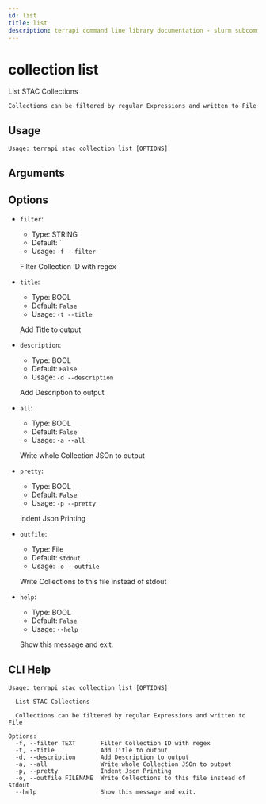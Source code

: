 ```yaml
---
id: list
title: list
description: terrapi command line library documentation - slurm subcommand
---
```


# collection list

 List STAC Collections
    
    Collections can be filtered by regular Expressions and written to File 

## Usage

```
Usage: terrapi stac collection list [OPTIONS]
```

## Arguments


## Options

* `filter`:
    * Type: STRING
    * Default: ``
    * Usage: `-f
--filter`

    Filter Collection ID with regex



* `title`:
    * Type: BOOL
    * Default: `False`
    * Usage: `-t
--title`

    Add Title to output



* `description`:
    * Type: BOOL
    * Default: `False`
    * Usage: `-d
--description`

    Add Description to output



* `all`:
    * Type: BOOL
    * Default: `False`
    * Usage: `-a
--all`

    Write whole Collection JSOn to output



* `pretty`:
    * Type: BOOL
    * Default: `False`
    * Usage: `-p
--pretty`

    Indent Json Printing



* `outfile`:
    * Type: File
    * Default: `stdout`
    * Usage: `-o
--outfile`

    Write Collections to this file instead of stdout



* `help`:
    * Type: BOOL
    * Default: `False`
    * Usage: `--help`

    Show this message and exit.



## CLI Help

```
Usage: terrapi stac collection list [OPTIONS]

  List STAC Collections

  Collections can be filtered by regular Expressions and written to File

Options:
  -f, --filter TEXT       Filter Collection ID with regex
  -t, --title             Add Title to output
  -d, --description       Add Description to output
  -a, --all               Write whole Collection JSOn to output
  -p, --pretty            Indent Json Printing
  -o, --outfile FILENAME  Write Collections to this file instead of stdout
  --help                  Show this message and exit.
```

